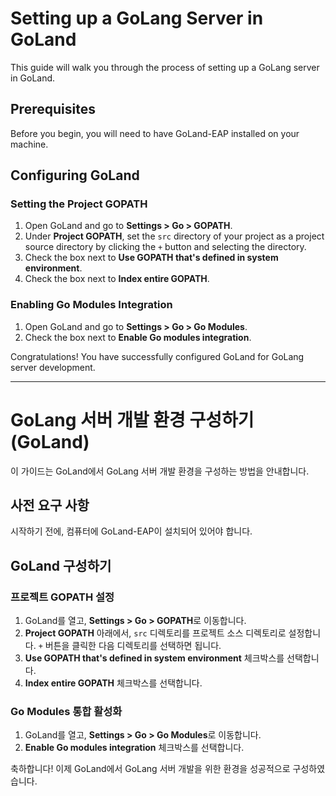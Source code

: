 # Setting up a GoLang Server in GoLand

This guide will walk you through the process of setting up a GoLang server in GoLand.

## Prerequisites

Before you begin, you will need to have GoLand-EAP installed on your machine.

## Configuring GoLand

### Setting the Project GOPATH

1. Open GoLand and go to **Settings > Go > GOPATH**.
2. Under **Project GOPATH**, set the `src` directory of your project as a project source directory by clicking the `+`
   button and selecting the directory.
3. Check the box next to **Use GOPATH that's defined in system environment**.
4. Check the box next to **Index entire GOPATH**.

### Enabling Go Modules Integration

1. Open GoLand and go to **Settings > Go > Go Modules**.
2. Check the box next to **Enable Go modules integration**.

Congratulations! You have successfully configured GoLand for GoLang server development.

---

# GoLang 서버 개발 환경 구성하기 (GoLand)

이 가이드는 GoLand에서 GoLang 서버 개발 환경을 구성하는 방법을 안내합니다.

## 사전 요구 사항

시작하기 전에, 컴퓨터에 GoLand-EAP이 설치되어 있어야 합니다.

## GoLand 구성하기

### 프로젝트 GOPATH 설정

1. GoLand를 열고, **Settings > Go > GOPATH**로 이동합니다.
2. **Project GOPATH** 아래에서, `src` 디렉토리를 프로젝트 소스 디렉토리로 설정합니다. `+` 버튼을 클릭한 다음 디렉토리를 선택하면 됩니다.
3. **Use GOPATH that's defined in system environment** 체크박스를 선택합니다.
4. **Index entire GOPATH** 체크박스를 선택합니다.

### Go Modules 통합 활성화

1. GoLand를 열고, **Settings > Go > Go Modules**로 이동합니다.
2. **Enable Go modules integration** 체크박스를 선택합니다.

축하합니다! 이제 GoLand에서 GoLang 서버 개발을 위한 환경을 성공적으로 구성하였습니다.
